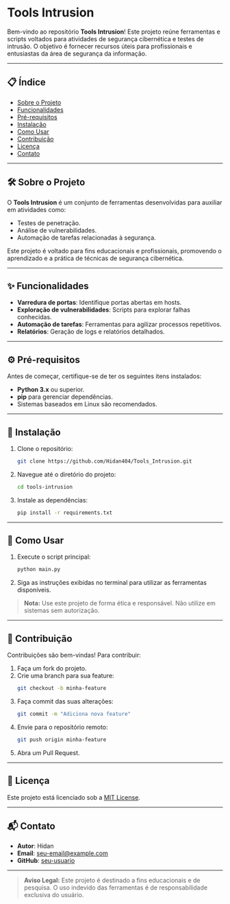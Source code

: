 # Tools Intrusion

Bem-vindo ao repositório **Tools Intrusion**! Este projeto reúne ferramentas e scripts voltados para atividades de segurança cibernética e testes de intrusão. O objetivo é fornecer recursos úteis para profissionais e entusiastas da área de segurança da informação.

---

## 📋 Índice

- [Sobre o Projeto](#sobre-o-projeto)
- [Funcionalidades](#funcionalidades)
- [Pré-requisitos](#pré-requisitos)
- [Instalação](#instalação)
- [Como Usar](#como-usar)
- [Contribuição](#contribuição)
- [Licença](#licença)
- [Contato](#contato)

---

## 🛠 Sobre o Projeto

O **Tools Intrusion** é um conjunto de ferramentas desenvolvidas para auxiliar em atividades como:

- Testes de penetração.
- Análise de vulnerabilidades.
- Automação de tarefas relacionadas à segurança.

Este projeto é voltado para fins educacionais e profissionais, promovendo o aprendizado e a prática de técnicas de segurança cibernética.

---

## ✨ Funcionalidades

- **Varredura de portas**: Identifique portas abertas em hosts.
- **Exploração de vulnerabilidades**: Scripts para explorar falhas conhecidas.
- **Automação de tarefas**: Ferramentas para agilizar processos repetitivos.
- **Relatórios**: Geração de logs e relatórios detalhados.

---

## ⚙️ Pré-requisitos

Antes de começar, certifique-se de ter os seguintes itens instalados:

- **Python 3.x** ou superior.
- **pip** para gerenciar dependências.
- Sistemas baseados em Linux são recomendados.

---

## 🚀 Instalação

1. Clone o repositório:
    ```bash
    git clone https://github.com/Hidan404/Tools_Intrusion.git
    ```
2. Navegue até o diretório do projeto:
    ```bash
    cd tools-intrusion
    ```
3. Instale as dependências:
    ```bash
    pip install -r requirements.txt
    ```

---

## 📖 Como Usar

1. Execute o script principal:
    ```bash
    python main.py
    ```
2. Siga as instruções exibidas no terminal para utilizar as ferramentas disponíveis.

> **Nota:** Use este projeto de forma ética e responsável. Não utilize em sistemas sem autorização.

---

## 🤝 Contribuição

Contribuições são bem-vindas! Para contribuir:

1. Faça um fork do projeto.
2. Crie uma branch para sua feature:
    ```bash
    git checkout -b minha-feature
    ```
3. Faça commit das suas alterações:
    ```bash
    git commit -m "Adiciona nova feature"
    ```
4. Envie para o repositório remoto:
    ```bash
    git push origin minha-feature
    ```
5. Abra um Pull Request.

---

## 📜 Licença

Este projeto está licenciado sob a [MIT License](LICENSE).

---

## 📬 Contato

- **Autor**: Hidan
- **Email**: [seu-email@example.com](mailto:ronaldkurouzo@gmail.com)
- **GitHub**: [seu-usuario](https://github.com/Hidan404)

---

> **Aviso Legal:** Este projeto é destinado a fins educacionais e de pesquisa. O uso indevido das ferramentas é de responsabilidade exclusiva do usuário.
